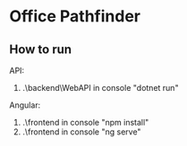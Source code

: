 # Office Pathfinder

## How to run

API:

1. .\backend\WebAPI in console "dotnet run"

Angular:

1. .\frontend in console "npm install"
2. .\frontend in console "ng serve"
